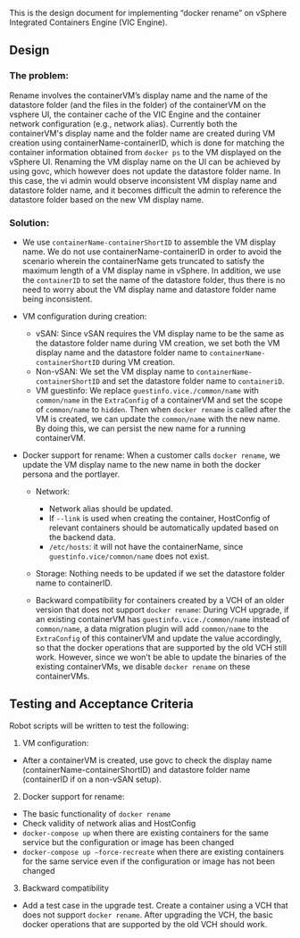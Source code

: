 This is the design document for implementing “docker rename” on vSphere Integrated Containers Engine (VIC Engine).

## Design

### The problem:

Rename involves the containerVM’s display name and the name of the datastore folder (and the files in the folder) of the containerVM on the vsphere UI, the container cache of the VIC Engine and the container network configuration (e.g., network alias). Currently both the containerVM's display name and the folder name are created during VM creation using containerName-containerID, which is done for matching the container information obtained from `docker ps` to the VM displayed on the vSphere UI. Renaming the VM display name on the UI can be achieved by using govc, which however does not update the datastore folder name. In this case, the vi admin would observe inconsistent VM display name and datastore folder name, and it becomes difficult the admin to reference the datastore folder based on the new VM display name.

### Solution:

- We use `containerName-containerShortID` to assemble the VM display name. We do not use containerName-containerID in order to avoid the scenario wherein the containerName gets truncated to satisfy the maximum length of a VM display name in vSphere. In addition, we use the `containerID` to set the name of the datastore folder, thus there is no need to worry about the VM display name and datastore folder name being inconsistent. 

- VM configuration during creation: 

  - vSAN: Since vSAN requires the VM display name to be the same as the datastore folder name during VM creation, we set both the VM display name and the datastore folder name to `containerName-containerShortID` during VM creation.
  - Non-vSAN: We set the VM display name to `containerName-containerShortID` and set the datastore folder name to `containeriD`.
  - VM guestinfo: We replace `guestinfo.vice./common/name` with `common/name` in the `ExtraConfig` of a containerVM and set the scope of `common/name` to `hidden`. Then when `docker rename` is called after the VM is created, we can update the `common/name` with the new name. By doing this, we can persist the new name for a running containerVM.  

- Docker support for rename: When a customer calls `docker rename`, we update the VM display name to the new name in both the docker persona and the portlayer. 
  
  - Network: 

    - Network alias should be updated.
    - If `--link` is used when creating the container, HostConfig of relevant containers should be automatically updated based on the backend data.
    - `/etc/hosts`: it will not have the containerName, since `guestinfo.vice/common/name` does not exist.      
          
  - Storage: Nothing needs to be updated if we set the datastore folder name to containerID.
  - Backward compatibility for containers created by a VCH of an older version that does not support `docker rename`: During VCH upgrade, if an existing containerVM has `guestinfo.vice./common/name` instead of `common/name`, a data migration plugin will add `common/name` to the `ExtraConfig` of this containerVM and update the value accordingly, so that the docker operations that are supported by the old VCH still work. However, since we won't be able to update the binaries of the existing containerVMs, we disable `docker rename` on these containerVMs.

## Testing and Acceptance Criteria

Robot scripts will be written to test the following:

1. VM configuration:
  - After a containerVM is created, use govc to check the display name (containerName-containerShortID) and datastore folder name (containerID if on a non-vSAN setup).

2. Docker support for rename:
  - The basic functionality of `docker rename`
  - Check validity of network alias and HostConfig 
  - `docker-compose up` when there are existing containers for the same service but the configuration or image has been changed
  - `docker-compose up –force-recreate` when there are existing containers for the same service even if the configuration or image has not been changed
  
3. Backward compatibility
  - Add a test case in the upgrade test. Create a container using a VCH that does not support `docker rename`. After upgrading the VCH, the basic docker operations that are supported by the old VCH should work.
